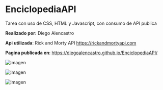 # EnciclopediaAPI
Tarea con uso de CSS, HTML y Javascript, con consumo de API publica


**Realizado por:** Diego Alencastro

**Api utilizada**: Rick and Morty API https://rickandmortyapi.com

**Pagina publicada en**: https://diegoalencastro.github.io/EnciclopediaAPI/


![imagen](https://github.com/DiegoAlencastro/EnciclopediaAPI/assets/105951061/ecf80241-9c72-426f-81f4-af37a9df2ad2)

![imagen](https://github.com/DiegoAlencastro/EnciclopediaAPI/assets/105951061/7250df2a-6bc5-4a04-9943-9a821df02d15)

![imagen](https://github.com/DiegoAlencastro/EnciclopediaAPI/assets/105951061/69cff2bc-f3f4-40bf-b962-0ca5c0a27c52)
